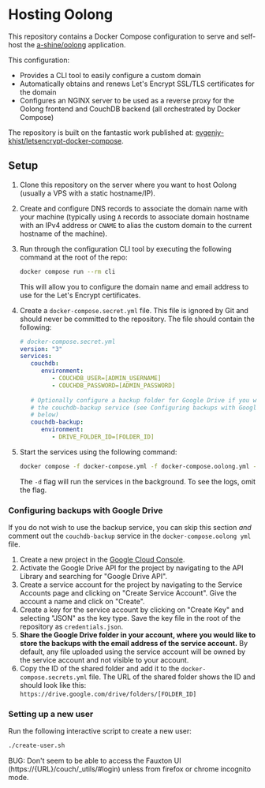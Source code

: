 # Hosting Oolong

This repository contains a Docker Compose configuration to serve and self-host
the [a-shine/oolong](https://github.com/a-shine/oolong) application.

This configuration:

- Provides a CLI tool to easily configure a custom domain
- Automatically obtains and renews Let's Encrypt SSL/TLS certificates for the
  domain
- Configures an NGINX server to be used as a reverse proxy for the Oolong
  frontend and CouchDB backend (all orchestrated by Docker Compose)

The repository is built on the fantastic work published at:
[evgeniy-khist/letsencrypt-docker-compose](https://github.com/evgeniy-khist/letsencrypt-docker-compose).

## Setup

1. Clone this repository on the server where you want to host Oolong (usually a
   VPS with a static hostname/IP).
2. Create and configure DNS records to associate the domain name with your
   machine (typically using `A` records to associate domain hostname with an
   IPv4 address or `CNAME` to alias the custom domain to the current hostname of
   the machine).
3. Run through the configuration CLI tool by executing the following command at
   the root of the repo:

   ```bash
   docker compose run --rm cli
   ```

   This will allow you to configure the domain name and email address to use for
   the Let's Encrypt certificates.
4. Create a `docker-compose.secret.yml` file. This file is ignored by Git and
   should never be committed to the repository. The file should contain the
   following:

   ```yaml
   # docker-compose.secret.yml
   version: "3"
   services:
      couchdb:
         environment:
            - COUCHDB_USER=[ADMIN_USERNAME]
            - COUCHDB_PASSWORD=[ADMIN_PASSWORD]
      
      # Optionally configure a backup folder for Google Drive if you wish to use
      # the couchdb-backup service (see Configuring backups with Google Drive 
      # below)
      couchdb-backup:
         environment:
            - DRIVE_FOLDER_ID=[FOLDER_ID]
   ```

5. Start the services using the following command:

   ```bash
   docker compose -f docker-compose.yml -f docker-compose.oolong.yml -f docker-compose.secret.yml up -d
   ```

   The `-d` flag will run the services in the background. To see the logs, omit
   the flag.

### Configuring backups with Google Drive

If you do not wish to use the backup service, you can skip this section *and*
comment out the `couchdb-backup` service in the `docker-compose.oolong yml`
file.

1. Create a new project in the [Google Cloud
   Console](https://console.cloud.google.com/).
2. Activate the Google Drive API for the project by navigating to the API
   Library and searching for "Google Drive API".
3. Create a service account for the project by navigating to the Service
   Accounts page and clicking on "Create Service Account". Give the account a
   name and click on "Create".
4. Create a key for the service account by clicking on "Create Key" and
   selecting "JSON" as the key type. Save the key file in the root of the
   repository as `credentials.json`.
5. **Share the Google Drive folder in your account, where you would like to
   store the backups with the email address of the service account.** By
   default, any file uploaded using the service account will be owned by the
   service account and not visible to your account.
6. Copy the ID of the shared folder and add it to the
   `docker-compose.secrets.yml` file. The URL of the shared folder shows the ID
   and should look like this:
   `https://drive.google.com/drive/folders/[FOLDER_ID]`

### Setting up a new user

Run the following interactive script to create a new user:

```bash
./create-user.sh
```

BUG: Don't seem to be able to access the Fauxton UI (https://{URL}/couch/_utils/#login) unless from firefox or chrome incognito mode.